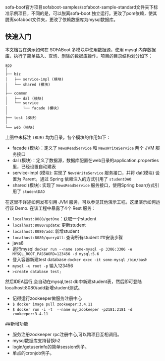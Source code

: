 ###
sofa-boot官方项目sofaboot-samples/sofaboot-sample-standard文件夹下标准示例项目，不同的是，可以脱离sofa-boot
独立运行。更改了pom依赖，使其脱离sofaboot文件夹，更改了依赖数据库为mysql数据库。
## 快速入门
本文档旨在演示如何在 SOFABoot 多模块中使用数据源，使用 mysql 内存数据库，执行了简单插入、查询、删除的数据库操作。项目的目录结构划分如下：
```text
app
│
├── biz
│   ├── service-impl (模块)
│   └── shared (模块)
│
├── common 
│   ├── dal (模块)
│   └── service 
│       └── facade (模块)
│ 
├── test (模块)
│ 
└── web (模块)
```

上图中未标注 `(模块)` 均为目录，各个模块的作用如下：
- facade (模块)：定义了 `NewsReadService` 和 `NewsWriteService` 两个 JVM 服务接口
- dal (模块)：定义了数据源，数据库配置在web目录的application.properties里，已经设置自动建表
- service-impl (模块): 实现了 `NewsWriteService` 服务接口，并将 dal(模块) 设置为 Parent，通过 Spring 依赖注入的方式引用了 `studentDAO`
- shared (模块): 实现了 `NewsReadService` 服务接口，使用Spring bean方式引用了 `studentDAO`

在这里不详述如何发布引用 JVM 服务，可以参见其他演示工程。这里演示如何运行该 Demo. 在该工程中暴露了4个 Rest 服务：
- `localhost:8080/getOne`：获取一个student
- `localhost:8080/update`: 更新student
- `localhost:8080/add`: 新增student
- `localhost:8080/queryAll`: 查询所有student
##安装步骤
- java8
- 运行mysql `docker run --name some-mysql -p 3306:3306 -e MYSQL_ROOT_PASSWORD=123456 -d mysql:5.6`
- 登入容器新建test database `docker exec -it some-mysql /bin/bash`
- `mysql -u root -p`
输入123456
- `>create database test;`

然后IDEA运行,会自动在mysql,test db中新建student表，然后即可登陆localhost:8080/add新增student测试。
-  记得运行zookeeper做服务注册中心
- `$ docker image pull zookeeper:3.4.11`
- `$ docker run -i -t  --name my_zookeeper -p2181:2181 -d zookeeper:3.4.11`

##新增功能
- 服务注册zookeeper rpc注册中心,可以跨项目互相调用。
- mysql数据库支持替换h2
- login/getuserinfo的简单session例子。
- 单点的cronjob例子。